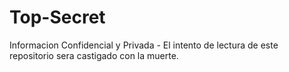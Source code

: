 # Top-Secret
Informacion Confidencial y Privada - El intento de lectura de este repositorio sera castigado con la muerte.
